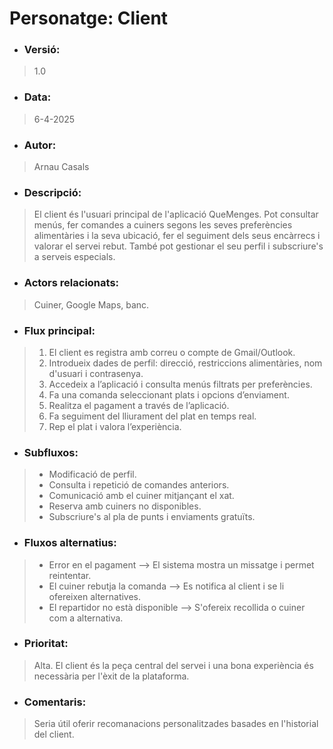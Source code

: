 # **Personatge: Client**

- ### **Versió:**
> 1.0

- ### **Data:**
> 6-4-2025

- ### **Autor:** 
> Arnau Casals

- ### **Descripció:**
> El client és l'usuari principal de l'aplicació QueMenges. Pot consultar menús, fer comandes a cuiners segons les seves preferències alimentàries i la seva ubicació, fer el seguiment dels seus encàrrecs i valorar el servei rebut. També pot gestionar el seu perfil i subscriure's a serveis especials.

- ### **Actors relacionats:** 
> Cuiner, Google Maps, banc.

- ### **Flux principal:** 
> 1. El client es registra amb correu o compte de Gmail/Outlook.
> 2. Introdueix dades de perfil: direcció, restriccions alimentàries, nom d'usuari i contrasenya.
> 3. Accedeix a l’aplicació i consulta menús filtrats per preferències.
> 4. Fa una comanda seleccionant plats i opcions d’enviament.
> 5. Realitza el pagament a través de l’aplicació.
> 6. Fa seguiment del lliurament del plat en temps real.
> 7. Rep el plat i valora l’experiència.

- ### **Subfluxos:** 
> - Modificació de perfil.
> - Consulta i repetició de comandes anteriors.
> - Comunicació amb el cuiner mitjançant el xat.
> - Reserva amb cuiners no disponibles.
> - Subscriure's al pla de punts i enviaments gratuïts.

- ### **Fluxos alternatius:** 
> - Error en el pagament --> El sistema mostra un missatge i permet reintentar.
> - El cuiner rebutja la comanda --> Es notifica al client i se li ofereixen alternatives.
> - El repartidor no està disponible --> S'ofereix recollida o cuiner com a alternativa.

- ### **Prioritat:** 
> Alta. El client és la peça central del servei i una bona experiència és necessària per l'èxit de la plataforma.

- ### **Comentaris:** 
> Seria útil oferir recomanacions personalitzades basades en l'historial del client.
